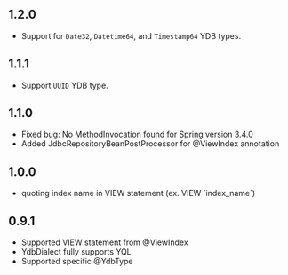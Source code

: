 ## 1.2.0 ##

- Support for `Date32`, `Datetime64`, and `Timestamp64` YDB types.

## 1.1.1 ##

- Support `UUID` YDB type.

## 1.1.0 ##

- Fixed bug: No MethodInvocation found for Spring version 3.4.0
- Added JdbcRepositoryBeanPostProcessor for @ViewIndex annotation

## 1.0.0 ##

- quoting index name in VIEW statement (ex. VIEW \`index_name\`)

## 0.9.1 ##

- Supported VIEW statement from @ViewIndex 
- YdbDialect fully supports YQL 
- Supported specific @YdbType